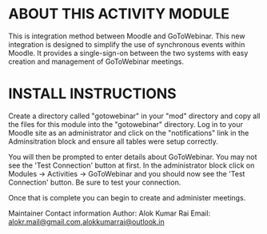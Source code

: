 
ABOUT THIS ACTIVITY MODULE
=========================================
This is integration method between Moodle and GoToWebinar. This new integration is designed to
simplify the use of synchronous events within Moodle. It provides a single-sign-on between the two systems
with easy creation and management of GoToWebinar meetings.


INSTALL INSTRUCTIONS
=========================================
Create a directory called "gotowebinar" in your "mod" directory and copy all the files for this module into the "gotowebinar"
directory.  Log in to your Moodle site as an administrator and click on the "notifications" link in the Adminsitration block and
ensure all tables were setup correctly.

You will then be prompted to enter details about GoToWebinar.  You may not see the 'Test Connection' button at first.  In the
administrator block click on Modules -> Activities -> GoToWebinar and you should now see the 'Test Connection' button.
Be sure to test your connection. 

Once that is complete you can begin to create and administer meetings.


Maintainer Contact information
Author: Alok Kumar Rai
Email: alokr.mail@gmail.com,alokkumarrai@outlook.in